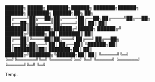  ██████╗ █████╗ ███████╗██████╗ ███████╗██████╗     ██████╗ ███████╗ ██████╗██╗  ██╗
██╔════╝██╔══██╗██╔════╝██╔══██╗██╔════╝██╔══██╗    ██╔══██╗██╔════╝██╔════╝██║  ██║
██║     ███████║███████╗██████╔╝█████╗  ██████╔╝    ██████╔╝█████╗  ██║     ███████║
██║     ██╔══██║╚════██║██╔═══╝ ██╔══╝  ██╔══██╗    ██╔══██╗██╔══╝  ██║     ██╔══██║
╚██████╗██║  ██║███████║██║     ███████╗██║  ██║    ██████╔╝███████╗╚██████╗██║  ██║
 ╚═════╝╚═╝  ╚═╝╚══════╝╚═╝     ╚══════╝╚═╝  ╚═╝    ╚═════╝ ╚══════╝ ╚═════╝╚═╝  ╚═╝

Temp.
